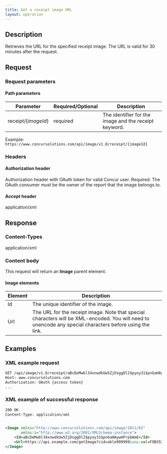 ```yaml
--- 
title: Get a receipt image URL 
layout: operation 
--- 
```

 
## Description 
Retrieves the URL for the specified receipt image. The URL is valid for 30 minutes after the request. 

## Request 

### Request parameters 

#### Path parameters 

| Parameter | Required/Optional | Description | 
|-----------|-----------|---------------------| 
|receipt/{_imageId_} | required | The identifier for the image and the receipt keyword. | 

Example: `https://www.concursolutions.com/api/image/v1.0/receipt/{imageId}` 

### Headers 

#### Authorization header 

 
Authorization header with OAuth token for valid Concur user. Required. The OAuth consumer must be the owner of the report that the image belongs to. 

#### Accept header 
application/xml 

## Response 

### Content-Types 
application/xml 

### Content body 
This request will return an **Image** parent element. 

#### Image elements 

| Element |  Description | 
|-----------|---------------------| 
| Id | The unique identifier of the image. | 
| Url | The URL for the receipt image. Note that special characters will be XML-encoded. You will need to unencode any special characters before using the link.| 

## Examples 

### XML example request 

```xml 
GET /api/image/v1.0/receipt/aBcDeMwbl34xnwdkUw5ZjDsggDl2$pyoy31$pnGaHAywmPrpbAmE        HTTPS/1.1  
Host: www.concursolutions.com  
Authorization: OAuth {access token}   
... 
``` 

### XML example of successful response 

```xml 
200 OK 
Content-Type: application/xml 

 
<Image xmlns="http://www.concursolutions.com/api/image/2011/02" 
       xmlns:i="http://www.w3.org/2001/XMLSchema-instance"> 
    <Id>aBcDeMwbl34xnwdkUw5ZjDsggDl2$pyoy31$pnGaHAywmPrpbAmE</Id>  
    <Url>https://api.example.com/getImage?cid=able999999&amp;val=F9B35244G86</Url> 
</Image>  
```
